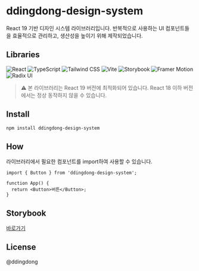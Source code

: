 # ddingdong-design-system

React 19 기반 디자인 시스템 라이브러리입니다. 반복적으로 사용하는 UI 컴포넌트들을 효율적으로 관리하고, 생산성을 높이기 위해 제작되었습니다.

## Libraries

![React](https://img.shields.io/badge/React-v19.0.0-61DAFB?style=flat-square&logo=React&logoColor=white)
![TypeScript](https://img.shields.io/badge/TypeScript-v5.0.0-007ACC?style=flat-square&logo=TypeScript&logoColor=white)
![Tailwind CSS](https://img.shields.io/badge/Tailwind%20CSS-v4.1.12-06B6D4?style=flat-square&logo=tailwindcss&logoColor=white)
![Vite](https://img.shields.io/badge/Vite-v6.3.5-646CFF?style=flat-square&logo=Vite&logoColor=white)
![Storybook](https://img.shields.io/badge/Storybook-v8.6.14-FF4785?style=flat-square&logo=storybook&logoColor=white)
![Framer Motion](https://img.shields.io/badge/Framer%20Motion-v11.18.2-00BFFF?style=flat-square&logo=framer&logoColor=white)
![Radix UI](https://img.shields.io/badge/Radix%20UI-v1.2.2-161618?style=flat-square&logo=radixui&logoColor=white)

> ⚠️ 본 라이브러리는 React 19 버전에 최적화되어 있습니다. React 18 이하 버전에서는 정상 동작하지 않을 수 있습니다.

## Install

```bash
npm install ddingdong-design-system
```

## How

라이브러리에서 필요한 컴포넌트를 import하여 사용할 수 있습니다.

```tsx
import { Button } from 'ddingdong-design-system';

function App() {
  return <Button>버튼</Button>;
}
```

## Storybook

[바로가기](https://677a9a76c58a295e9421d3ef-garbyhzfad.chromatic.com/)

## License

@ddingdong
